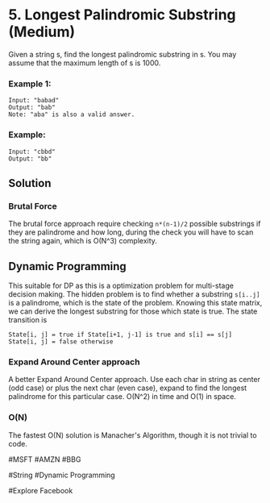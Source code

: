# 5. Longest Palindromic Substring (Medium)

Given a string s, find the longest palindromic substring in s. You may assume that the maximum length of s is 1000.

### Example 1:
```
Input: "babad"
Output: "bab"
Note: "aba" is also a valid answer.
```

### Example:
```
Input: "cbbd"
Output: "bb"
```

## Solution
### Brutal Force
The brutal force approach require checking `n*(n-1)/2` possible substrings if they are palindrome and how long, during the check you will have to scan the string again, which is O(N^3) complexity.

## Dynamic Programming
This suitable for DP as this is a optimization problem for multi-stage decision making. The hidden problem is to find whether a substring `s[i..j]` is a palindrome, which is the state of the problem. Knowing this state matrix, we can derive the longest substring for those which state is true.
The state transition is 
```
State[i, j] = true if State[i+1, j-1] is true and s[i] == s[j]
State[i, j] = false otherwise
```

### Expand Around Center approach 
A better Expand Around Center approach. Use each char in string as center (odd case) or plus the next char (even case), expand to find the longest palindrome for this particular case. O(N^2) in time and O(1) in space.

### O(N)
The fastest O(N) solution is Manacher's Algorithm, though it is not trivial to code.

#MSFT #AMZN #BBG

#String #Dynamic Programming

#Explore Facebook
